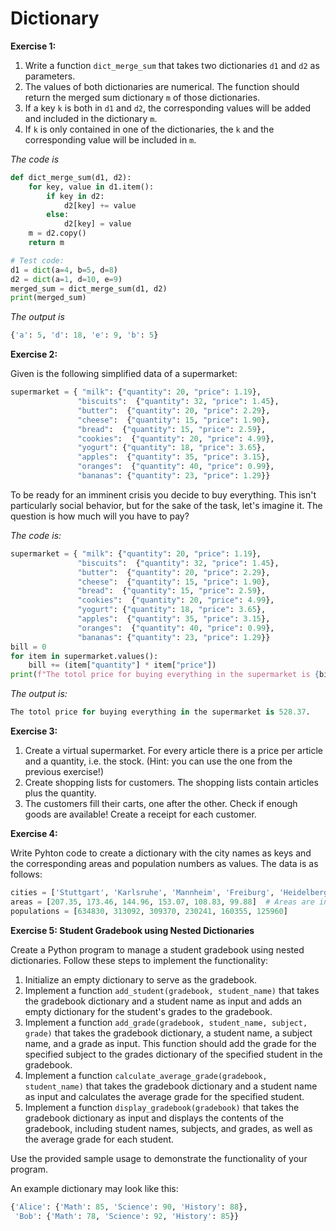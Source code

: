 # Dictionary

**Exercise 1:**

1. Write a function `dict_merge_sum` that takes two dictionaries `d1` and `d2` as parameters.
2. The values of both dictionaries are numerical. The function should return the merged sum dictionary `m` of those dictionaries.
3. If a key `k` is both in `d1` and `d2`, the corresponding values will be added and included in the dictionary `m`.
4. If `k` is only contained in one of the dictionaries, the `k` and the corresponding value will be included in `m`.

_The code is_
```py
def dict_merge_sum(d1, d2):
    for key, value in d1.item():
        if key in d2:
            d2[key] += value
        else:
            d2[key] = value
    m = d2.copy()
    return m

# Test code:
d1 = dict(a=4, b=5, d=8)
d2 = dict(a=1, d=10, e=9)
merged_sum = dict_merge_sum(d1, d2)
print(merged_sum)
```

_The output is_
```py
{'a': 5, 'd': 18, 'e': 9, 'b': 5}
```

**Exercise 2:**

Given is the following simplified data of a supermarket:
```py
supermarket = { "milk": {"quantity": 20, "price": 1.19},
               "biscuits":  {"quantity": 32, "price": 1.45},
               "butter":  {"quantity": 20, "price": 2.29},
               "cheese":  {"quantity": 15, "price": 1.90},
               "bread":  {"quantity": 15, "price": 2.59},
               "cookies":  {"quantity": 20, "price": 4.99},
               "yogurt": {"quantity": 18, "price": 3.65},
               "apples":  {"quantity": 35, "price": 3.15},
               "oranges":  {"quantity": 40, "price": 0.99},
               "bananas": {"quantity": 23, "price": 1.29}}
```
To be ready for an imminent crisis you decide to buy everything. This isn't particularly social behavior, but for the sake of the task, let's imagine it. The question is how much will you have to pay?

_The code is:_
```py
supermarket = { "milk": {"quantity": 20, "price": 1.19},
               "biscuits":  {"quantity": 32, "price": 1.45},
               "butter":  {"quantity": 20, "price": 2.29},
               "cheese":  {"quantity": 15, "price": 1.90},
               "bread":  {"quantity": 15, "price": 2.59},
               "cookies":  {"quantity": 20, "price": 4.99},
               "yogurt": {"quantity": 18, "price": 3.65},
               "apples":  {"quantity": 35, "price": 3.15},
               "oranges":  {"quantity": 40, "price": 0.99},
               "bananas": {"quantity": 23, "price": 1.29}}
bill = 0
for item in supermarket.values():
    bill += (item["quantity"] * item["price"])
print(f"The totol price for buying everything in the supermarket is {bill}.")
```

_The output is:_
```py
The totol price for buying everything in the supermarket is 528.37.
```

**Exercise 3:**

1. Create a virtual supermarket. For every article there is a price per article and a quantity, i.e. the stock. (Hint: you can use the one from the previous exercise!)
2. Create shopping lists for customers. The shopping lists contain articles plus the quantity.
3. The customers fill their carts, one after the other. Check if enough goods are available! Create a receipt for each customer.

**Exercise 4:**

Write Pyhton code to create a dictionary with the city names as keys and the corresponding areas and population numbers as values. The data is as follows:
```py
cities = ['Stuttgart', 'Karlsruhe', 'Mannheim', 'Freiburg', 'Heidelberg', 'Heilbronn']
areas = [207.35, 173.46, 144.96, 153.07, 108.83, 99.88]  # Areas are in square kilometers
populations = [634830, 313092, 309370, 230241, 160355, 125960]
```


**Exercise 5: Student Gradebook using Nested Dictionaries**

Create a Python program to manage a student gradebook using nested dictionaries. Follow these steps to implement the functionality:

1. Initialize an empty dictionary to serve as the gradebook.
2. Implement a function `add_student(gradebook, student_name)` that takes the gradebook dictionary and a student name as input and adds an empty dictionary for the student's grades to the gradebook.
3. Implement a function `add_grade(gradebook, student_name, subject, grade)` that takes the gradebook dictionary, a student name, a subject name, and a grade as input. This function should add the grade for the specified subject to the grades dictionary of the specified student in the gradebook.
4. Implement a function `calculate_average_grade(gradebook, student_name)` that takes the gradebook dictionary and a student name as input and calculates the average grade for the specified student.
5. Implement a function `display_gradebook(gradebook)` that takes the gradebook dictionary as input and displays the contents of the gradebook, including student names, subjects, and grades, as well as the average grade for each student.

Use the provided sample usage to demonstrate the functionality of your program.

An example dictionary may look like this:
```py
{'Alice': {'Math': 85, 'Science': 90, 'History': 88},
 'Bob': {'Math': 78, 'Science': 92, 'History': 85}}
```
